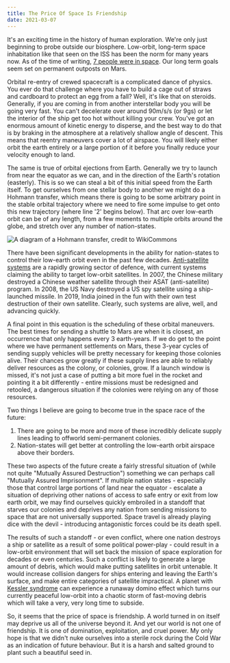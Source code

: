 ```yaml
---
title: The Price Of Space Is Friendship
date: 2021-03-07
---
```


It's an exciting time in the history of human exploration. We're only just beginning to probe outside our biosphere. Low-orbit, long-term space inhabitation like that seen on the ISS has been the norm for many years now. As of the time of writing, [7 people were in space]( https://www.howmanypeopleareinspacerightnow.com/). Our long term goals seem set on permanent outposts on Mars.

Orbital re-entry of crewed spacecraft is a complicated dance of physics. You ever do that challenge where you have to build a cage out of straws and cardboard to protect an egg from a fall? Well, it's like that on steroids. Generally, if you are coming in from another interstellar body you will be going very fast. You can't decelerate over around 90m/s/s (or 9gs) or let the interior of the ship get too hot without killing your crew. You've got an enormous amount of kinetic energy to disperse, and the best way to do that is by braking in the atmosphere at a relatively shallow angle of descent. This means that reentry maneuvers cover a lot of airspace. You will likely either orbit the earth entirely or a large portion of it before you finally reduce your velocity enough to land.

The same is true of orbital ejections from Earth. Generally we try to launch from near the equator as we can, and in the direction of the Earth's rotation (easterly). This is so we can steal a bit of this initial speed from the Earth itself. To get ourselves from one stellar body to another we might do a Hohmann transfer, which means there is going to be some arbitrary point in the stable orbital trajectory where we need to fire some impulse to get onto this new trajectory (where line '2' begins below). That arc over low-earth orbit can be of any length, from a few moments to multiple orbits around the globe, and stretch over any number of nation-states.

![A diagram of a Hohmann transfer, credit to WikiCommons](img/220px-Hohmann_transfer_orbit.svg.png)

There have been significant developments in the ability for nation-states to control their low-earth orbit even in the past few decades. [Anti-satellite systems](https://en.wikipedia.org/wiki/Anti-satellite_weapon) are a rapidly growing sector of defence, with current systems claiming the ability to target low-orbit satellites. In 2007, the Chinese military destroyed a Chinese weather satellite through their ASAT (anti-satellite) program. In 2008, the US Navy destroyed a US spy satellite using a ship-launched missile. In 2019, India joined in the fun with their own test destruction of their own satellite. Clearly, such systems are alive, well, and advancing quickly.

A final point in this equation is the scheduling of these orbital maneuvers. The best times for sending a shuttle to Mars are when it is closest, an occurrence that only happens every 3 earth-years. If we do get to the point where we have permanent settlements on Mars, these 3-year cycles of sending supply vehicles will be pretty necessary for keeping those colonies alive. Their chances grow greatly if these supply lines are able to reliably deliver resources as the colony, or colonies, grow. If a launch window is missed, it's not just a case of putting a bit more fuel in the rocket and pointing it a bit differently - entire missions must be redesigned and retooled, a dangerous situation if the colonies were relying on any of those resources.

Two things I believe are going to become true in the space race of the future:

1) There are going to be more and more of these incredibly delicate supply lines leading to offworld semi-permanent colonies.
2) Nation-states will get better at controlling the low-earth orbit airspace above their borders.

These two aspects of the future create a fairly stressful situation of (while not quite "Mutually Assured Destruction") something we can perhaps call "Mutually Assured Imprisonment". If multiple nation states - especially those that control large portions of land near the equator - escalate a situation of depriving other nations of access to safe entry or exit from low earth orbit, we may find ourselves quickly embroiled in a standoff that starves our colonies and deprives any nation from sending missions to space that are not universally supported. Space travel is already playing dice with the devil - introducing antagonistic forces could be its death spell.

The results of such a standoff - or even conflict, where one nation destroys a ship or satellite as a result of some political power-play - could result in a low-orbit environment that will set back the mission of space exploration for decades or even centuries. Such a conflict is likely to generate a large amount of debris, which would make putting satellites in orbit untenable. It would increase collision dangers for ships entering and leaving the Earth's surface, and make entire categories of satellite impractical. A planet with [Kessler syndrome](https://en.wikipedia.org/wiki/Kessler_syndrome) can experience a runaway domino effect which turns our currently peaceful low-orbit into a chaotic storm of fast-moving debris which will take a very, very long time to subside.

So, it seems that the price of space is friendship. A world turned in on itself may deprive us all of the universe beyond it. And yet our world is not one of friendship. It is one of domination, exploitation, and cruel power. My only hope is that we didn't nuke ourselves into a sterile rock during the Cold War as an indication of future behaviour. But it is a harsh and salted ground to plant such a beautiful seed in.